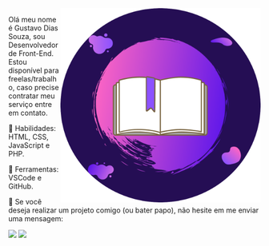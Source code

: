 <img src="https://github.com/GustavoDiasSouza/GustavoDiasSouza/blob/main/Img/FundoRead.png" min-width="400px" max-width="400px" width="400px" align="right">

Olá meu nome é Gustavo Dias Souza, sou Desenvolvedor de Front-End. Estou disponível para freelas/trabalho, caso precise contratar meu serviço entre em contato.

<p align=left>
🚀 Habilidades: HTML, CSS, JavaScript e PHP.
</p>

<p align= left>
💼 Ferramentas: VSCode e GitHub.
</p>

<p align=left>
💌 Se você deseja realizar um projeto comigo (ou bater papo), não hesite em me enviar uma mensagem:
</p>

<p align="left">
  <a href="https://www.instagram.com/gustavosouza21_/" alt="Instagram">
  <img src="https://img.shields.io/badge/-Instagram-DF0174?style=for-the-badge&logo=instagram&logoColor=white&link=https://www.facebook.com/gustavo.souza.ds"/></a>

  <a href="https://www.facebook.com/gustavo.souza.ds" alt="Facebook">
  <img src="https://img.shields.io/badge/-Facebook-3b5998?style=for-the-badge&logo=facebook&logoColor=white&link=https://www.instagram.com/gustavosouza21_/"/></a>
</p>  
